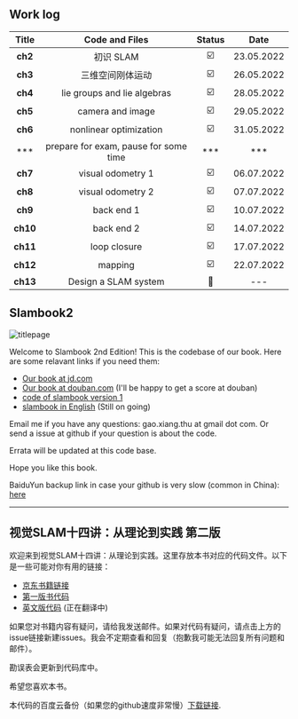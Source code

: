 ## Work log

|                     Title                     |                        Code and Files                        |         Status          |    Date    |
| :-------------------------------------------: | :----------------------------------------------------------: | :---------------------: | :--------: |
|          **ch2**          | 初识 SLAM | :ballot_box_with_check: | 23.05.2022 |
|          **ch3**          | 三维空间刚体运动 | :ballot_box_with_check: | 26.05.2022 |
|          **ch4**          | lie groups and lie algebras | :ballot_box_with_check: | 28.05.2022 |
|          **ch5**          | camera and image | :ballot_box_with_check: | 29.05.2022 |
|          **ch6**          | nonlinear optimization | :ballot_box_with_check: | 31.05.2022 |
|*** | prepare for exam, pause for some time | *** | *** |
|          **ch7**          | visual odometry 1 | :ballot_box_with_check: | 06.07.2022 |
|          **ch8**          | visual odometry 2 | :ballot_box_with_check: | 07.07.2022 |
|          **ch9**          | back end 1 | :ballot_box_with_check: | 10.07.2022 |
|          **ch10**          | back end 2 | :ballot_box_with_check: | 14.07.2022 |
|          **ch11**          | loop closure | :ballot_box_with_check: | 17.07.2022 |
|          **ch12**          | mapping | :ballot_box_with_check: | 22.07.2022 |
|          **ch13**          | Design a SLAM system | :construction: | --- |

## Slambook2

![titlepage](./figures/title.png)

Welcome to Slambook 2nd Edition! This is the codebase of our book. Here are some relavant links if you need them:

- [Our book at jd.com](https://item.jd.com/12666058.html)
- [Our book at douban.com](https://book.douban.com/subject/27028215/) (I'll be happy to get a score at douban)
- [code of slambook version 1](https://github.com/gaoxiang12/slambook)
- [slambook in English](https://github.com/gaoxiang12/slambook-en) (Still on going)

Email me if you have any questions: gao.xiang.thu at gmail dot com. Or send a issue at github if your question is about the code.

Errata will be updated at this code base.

Hope you like this book.

BaiduYun backup link in case your github is very slow (common in China): [here](https://pan.baidu.com/s/1XQwpnDb3BOvxXZhL-03p3w)

---

## 视觉SLAM十四讲：从理论到实践 第二版

欢迎来到视觉SLAM十四讲：从理论到实践。这里存放本书对应的代码文件。以下是一些可能对你有用的链接：

- [京东书籍链接](https://item.jd.com/12666058.html)
- [第一版书代码](https://github.com/gaoxiang12/slambook)
- [英文版代码](https://github.com/gaoxiang12/slambook-en) (正在翻译中)

如果您对书籍内容有疑问，请给我发送邮件。如果对代码有疑问，请点击上方的issue链接新建issues。我会不定期查看和回复（抱歉我可能无法回复所有问题和邮件）。

勘误表会更新到代码库中。

希望您喜欢本书。

本代码的百度云备份（如果您的github速度非常慢）[下载链接](https://pan.baidu.com/s/1XQwpnDb3BOvxXZhL-03p3w).
